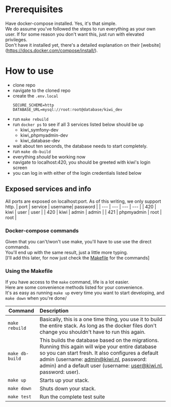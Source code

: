 # Prerequisites
Have docker-compose installed. Yes, it's that simple.  
We do assume you've followed the steps to run everything as your own user. If for some reason you don't want this, just run with elevated privileges.  
Don't have it installed yet, there's a detailed explanation on their [website] (https://docs.docker.com/compose/install/).

# How to use
* clone repo
* navigate to the cloned repo
* create the `.env.local`
    ```
    SECURE_SCHEME=http
    DATABASE_URL=mysql://root:root@database/kiwi_dev
    ```
* run `make rebuild`
* run `docker ps` to see if all 3 services listed below should be up
	* kiwi_symfony-dev
	* kiwi_phpmyadmin-dev
	* kiwi_database-dev
* wait about ten seconds, the database needs to start completely.
* run `make db-build`
* everything *should* be working now
* navigate to localhost:420, you should be greeted with kiwi's login screen
* you can log in with either of the login credentials listed below


## Exposed services and info
All ports are exposed on localhost:port. As of this writing, we only support http.
| port | service | username| password |
| --- | --- | --- | --- |
| 420 | kiwi | user | user |
| 420 | kiwi | admin | admin |
| 421 | phpmyadmin | root | root |


### Docker-compose commands
Given that you can't/won't use make, you'll have to use use the direct commands.  
You'll end up with the same result, just a little more typing.  
[I'll add this later, for now just check the [Makefile](Makefile) for the commands]

### Using the Makefile
If you have access to the `make` command, life is a lot easier.  
Here are some convenience methods listed for your convenience.  
It's as easy as running `make up` every time you want to start developing, and `make down` when you're done/

| Command | Description |
| --- | :-- |
| `make rebuild` | Basically, this is a one time thing, you use it to build the entire stack. As long as the docker files don't change you shouldn't have to run this again. |
| `make db-build` | This builds the database based on the migrations. Running this again will wipe your entire database so you can start fresh. It also configures a default admin (username: admin@kiwi.nl, password: admin)  and a default user (username: user@kiwi.nl, password: user). |
| `make up` | Starts up your stack. |
| `make down` | Shuts down your stack. |
| `make test` | Run the complete test suite |



